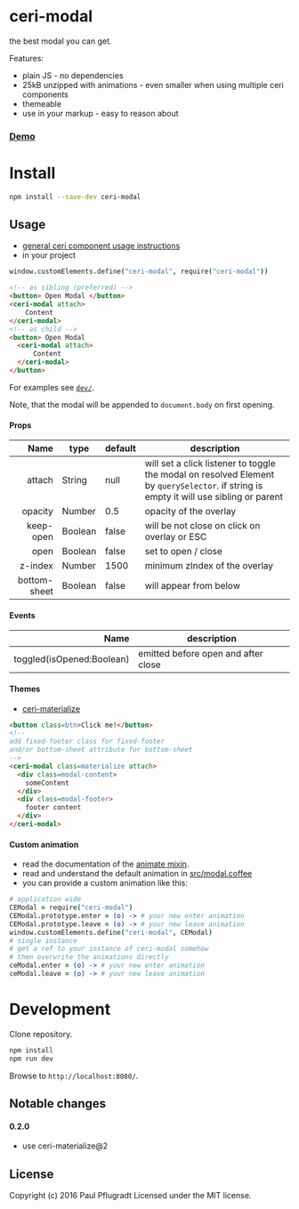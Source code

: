 # ceri-modal

the best modal you can get.

Features:
- plain JS - no dependencies
- 25kB unzipped with animations - even smaller when using multiple ceri components
- themeable
- use in your markup - easy to reason about


### [Demo](https://ceri-comps.github.io/ceri-modal)

# Install

```sh
npm install --save-dev ceri-modal
```

## Usage
- [general ceri component usage instructions](https://github.com/cerijs/ceri#i-want-to-use-a-component-built-with-ceri)
- in your project
```coffee
window.customElements.define("ceri-modal", require("ceri-modal"))
```
```html
<!-- as sibling (preferred) -->
<button> Open Modal </button>
<ceri-modal attach>
    Content
</ceri-modal>
<!-- as child -->
<button> Open Modal 
  <ceri-modal attach>
      Content
  </ceri-modal>
</button>
```

For examples see [`dev/`](dev/).

Note, that the modal will be appended to `document.body` on first opening.

#### Props
Name | type | default | description
---:| --- | ---| ---
attach | String | null | will set a click listener to toggle the modal on resolved Element by `querySelector`. if string is empty it will use sibling or parent
opacity | Number | 0.5 | opacity of the overlay
keep-open | Boolean | false | will be not close on click on overlay or ESC
open | Boolean | false | set to open / close
z-index | Number | 1500 | minimum zIndex of the overlay
bottom-sheet | Boolean | false | will appear from below


#### Events
Name |  description
---:| ---
toggled(isOpened:Boolean) | emitted before open and after close

#### Themes
- [ceri-materialize](https://github.com/ceri-comps/ceri-materialize)
```html
<button class=btn>Click me!</button>
<!-- 
add fixed-footer class for fixed-footer 
and/or bottom-sheet attribute for bottom-sheet
-->
<ceri-modal class=materialize attach> 
  <div class=modal-content>
    someContent
  </div>
  <div class=modal-footer>
    footer content
  </div>
</ceri-modal>
```

#### Custom animation
- read the documentation of the [animate mixin](https://github.com/cerijs/ceri#animate).
- read and understand the default animation in [src/modal.coffee](src/modal.coffee)
- you can provide a custom animation like this:
```coffee
# application wide
CEModal = require("ceri-modal")
CEModal.prototype.enter = (o) -> # your new enter animation
CEModal.prototype.leave = (o) -> # your new leave animation
window.customElements.define("ceri-modal", CEModal)
# single instance
# get a ref to your instance of ceri-modal somehow
# then overwrite the animations directly
ceModal.enter = (o) -> # your new enter animation
ceModal.leave = (o) -> # your new leave animation
```

# Development
Clone repository.
```sh
npm install
npm run dev
```
Browse to `http://localhost:8080/`.

## Notable changes
#### 0.2.0
- use ceri-materialize@2

## License
Copyright (c) 2016 Paul Pflugradt
Licensed under the MIT license.
